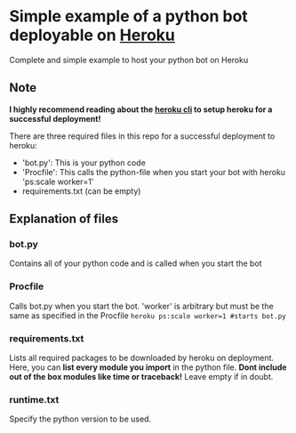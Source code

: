 # Simple example of a python bot deployable on [Heroku](https://heroku.com)
Complete and simple example to host your python bot on Heroku

## Note
**I highly recommend reading about the [heroku cli](https://devcenter.heroku.com/articles/getting-started-with-python#set-up) to setup heroku for a successful deployment!**

There are three required files in this repo for a successful deployment to heroku:
- 'bot.py': This is your python code
- 'Procfile': This calls the python-file when you start your bot with heroku 'ps:scale worker=1'
- requirements.txt (can be empty)

## Explanation of files
### bot.py
Contains all of your python code and is called when you start the bot

### Procfile
Calls bot.py when you start the bot. 'worker' is arbitrary but must be the same as specified in the Procfile
`heroku ps:scale worker=1 #starts bot.py`

### requirements.txt
Lists all required packages to be downloaded by heroku on deployment. Here, you can **list every module you import** in the python file. **Dont include out of the box modules like time or traceback!** Leave empty if in doubt.

### runtime.txt
Specify the python version to be used.
